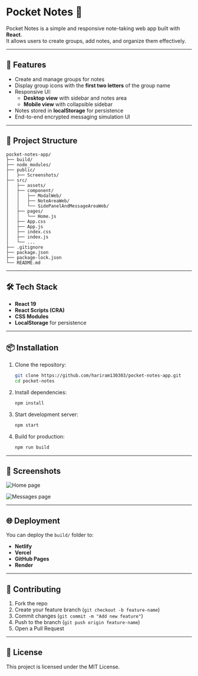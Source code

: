 # Pocket Notes 📝

Pocket Notes is a simple and responsive note-taking web app built with **React**.  
It allows users to create groups, add notes, and organize them effectively.  

---

## 🚀 Features
- Create and manage groups for notes
- Display group icons with the **first two letters** of the group name
- Responsive UI:
  - **Desktop view** with sidebar and notes area
  - **Mobile view** with collapsible sidebar
- Notes stored in **localStorage** for persistence
- End-to-end encrypted messaging simulation UI

---

## 📂 Project Structure
```
pocket-notes-app/
├── build/
├── node_modules/
├── public/
│   ├── Screenshots/
├── src/
│   ├── assets/
│   ├── component/
│   │   ├── ModalWeb/
│   │   ├── NoteAreaWeb/
│   │   └── SidePanelAndMessageAreaWeb/
│   ├── pages/
│   │   └── Home.js
│   ├── App.css
│   ├── App.js
│   ├── index.css
│   ├── index.js
│   └── ...
├── .gitignore
├── package.json
├── package-lock.json
└── README.md

```

---

## 🛠️ Tech Stack
- **React 19**
- **React Scripts (CRA)**
- **CSS Modules**
- **LocalStorage** for persistence

---

## 📦 Installation

1. Clone the repository:
   ```bash
   git clone https://github.com/hariram130303/pocket-notes-app.git
   cd pocket-notes
   ```

2. Install dependencies:
   ```bash
   npm install
   ```

3. Start development server:
   ```bash
   npm start
   ```

4. Build for production:
   ```bash
   npm run build
   ```

---

## 📸 Screenshots
![Home page](https://github.com/hariram130303/pocket-notes-app/public/1.png)

![Messages page](https://github.com/hariram130303/pocket-notes-app/public/2.png)

---

## 🌐 Deployment
You can deploy the `build/` folder to:
- **Netlify**
- **Vercel**
- **GitHub Pages**
- **Render**

---

## 🤝 Contributing
1. Fork the repo
2. Create your feature branch (`git checkout -b feature-name`)
3. Commit changes (`git commit -m "Add new feature"`)
4. Push to the branch (`git push origin feature-name`)
5. Open a Pull Request

---

## 📜 License
This project is licensed under the MIT License.
